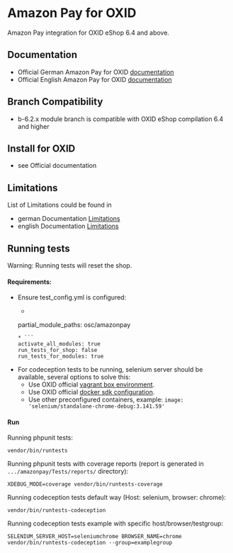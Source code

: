 # Amazon Pay for OXID

Amazon Pay integration for OXID eShop 6.4 and above.

## Documentation

* Official German Amazon Pay for OXID [documentation](https://docs.oxid-esales.com/modules/amazon-pay/de/latest/)
* Official English Amazon Pay for OXID [documentation](https://docs.oxid-esales.com/modules/amazon-pay/en/latest/)

## Branch Compatibility

* b-6.2.x module branch is compatible with OXID eShop compilation 6.4 and higher

## Install for OXID

* see Official documentation

## Limitations

List of Limitations could be found in

* german Documentation [Limitations](https://docs.oxid-esales.com/modules/amazon-pay/de/latest/einfuehrung.html#wann-konnen-sie-amazon-pay-nicht-anbieten)
* english Documentation [Limitations](https://docs.oxid-esales.com/modules/amazon-pay/en/latest/einfuehrung.html#wann-konnen-sie-amazon-pay-nicht-anbieten)

## Running tests

Warning: Running tests will reset the shop.

#### Requirements:
* Ensure test_config.yml is configured:
    * ```
    partial_module_paths: osc/amazonpay
    ```
    * ```
    activate_all_modules: true
    run_tests_for_shop: false
    run_tests_for_modules: true
    ```
* For codeception tests to be running, selenium server should be available, several options to solve this:
    * Use OXID official [vagrant box environment](https://github.com/OXID-eSales/oxvm_eshop).
    * Use OXID official [docker sdk configuration](https://github.com/OXID-eSales/docker-eshop-sdk).
    * Use other preconfigured containers, example: ``image: 'selenium/standalone-chrome-debug:3.141.59'``

#### Run

Running phpunit tests:
```
vendor/bin/runtests
```

Running phpunit tests with coverage reports (report is generated in ``.../amazonpay/Tests/reports/`` directory):
```
XDEBUG_MODE=coverage vendor/bin/runtests-coverage
```

Running codeception tests default way (Host: selenium, browser: chrome):
```
vendor/bin/runtests-codeception
```

Running codeception tests example with specific host/browser/testgroup:
```
SELENIUM_SERVER_HOST=seleniumchrome BROWSER_NAME=chrome vendor/bin/runtests-codeception --group=examplegroup
```
